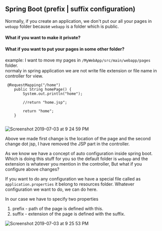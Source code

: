 
## Spring Boot (prefix | suffix configuration)

Normally, if you create an application, we don't put our all your pages in `webapp` folder because `webapp` is a folder which is public.

#### What if you want to make it private?
#### What if you want to put your pages in some other folder?

example: I want to move my pages in `/MyWebApp/src/main/webapp/pages` folder.  
normaly in spring application we are not write file extension or file name in controller for view.

```
 @RequestMapping("/home")
	public String homePage() {
		System.out.println("home");
		
		//return "home.jsp";

		return "home";
	}
	
 ```
![Screenshot 2019-07-03 at 9 24 59 PM](https://user-images.githubusercontent.com/35020560/60607232-86b5bf00-9dda-11e9-9e87-5e6ee07573d6.png)

Above we made first change is the location of the page and the second change dot jsp, I have removed the JSP part in the controller.

As we know we have a concept of auto configuration inside spring boot. Which is doing this stuff for you so the default folder is `webapp` and the extension is whatever you mention in the controller, But what if you configure above changes?

If you want to do any configuration we have a special file called as `application.properties` it belong to resources folder. Whatever configuration we want to do, we can do here.

In our case we have to specify two properties
1. prefix - path of the page is defined with this.
2. suffix - extension of the page is defined with the suffix.

![Screenshot 2019-07-03 at 9 25 53 PM](https://user-images.githubusercontent.com/35020560/60611621-6a1e8480-9de4-11e9-90eb-9bbac9674ac5.png)

